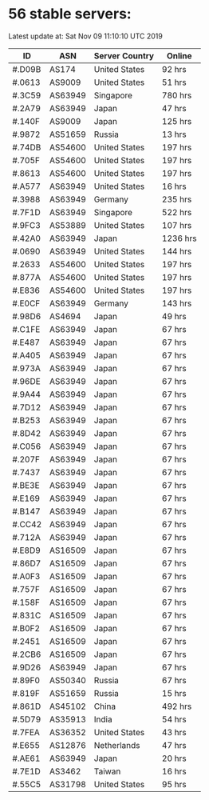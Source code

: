 # 56 stable servers:

Latest update at: Sat Nov 09 11:10:10 UTC 2019

| ID | ASN | Server Country | Online |
| -- | --- | -------------- | ------ |
| #.D09B | AS174 | United States | 92 hrs |
| #.0613 | AS9009 | United States | 51 hrs |
| #.3C59 | AS63949 | Singapore | 780 hrs |
| #.2A79 | AS63949 | Japan | 47 hrs |
| #.140F | AS9009 | Japan | 125 hrs |
| #.9872 | AS51659 | Russia | 13 hrs |
| #.74DB | AS54600 | United States | 197 hrs |
| #.705F | AS54600 | United States | 197 hrs |
| #.8613 | AS54600 | United States | 197 hrs |
| #.A577 | AS63949 | United States | 16 hrs |
| #.3988 | AS63949 | Germany | 235 hrs |
| #.7F1D | AS63949 | Singapore | 522 hrs |
| #.9FC3 | AS53889 | United States | 107 hrs |
| #.42A0 | AS63949 | Japan | 1236 hrs |
| #.0690 | AS63949 | United States | 144 hrs |
| #.2633 | AS54600 | United States | 197 hrs |
| #.877A | AS54600 | United States | 197 hrs |
| #.E836 | AS54600 | United States | 197 hrs |
| #.E0CF | AS63949 | Germany | 143 hrs |
| #.98D6 | AS4694 | Japan | 49 hrs |
| #.C1FE | AS63949 | Japan | 67 hrs |
| #.E487 | AS63949 | Japan | 67 hrs |
| #.A405 | AS63949 | Japan | 67 hrs |
| #.973A | AS63949 | Japan | 67 hrs |
| #.96DE | AS63949 | Japan | 67 hrs |
| #.9A44 | AS63949 | Japan | 67 hrs |
| #.7D12 | AS63949 | Japan | 67 hrs |
| #.B253 | AS63949 | Japan | 67 hrs |
| #.8D42 | AS63949 | Japan | 67 hrs |
| #.C056 | AS63949 | Japan | 67 hrs |
| #.207F | AS63949 | Japan | 67 hrs |
| #.7437 | AS63949 | Japan | 67 hrs |
| #.BE3E | AS63949 | Japan | 67 hrs |
| #.E169 | AS63949 | Japan | 67 hrs |
| #.B147 | AS63949 | Japan | 67 hrs |
| #.CC42 | AS63949 | Japan | 67 hrs |
| #.712A | AS63949 | Japan | 67 hrs |
| #.E8D9 | AS16509 | Japan | 67 hrs |
| #.86D7 | AS16509 | Japan | 67 hrs |
| #.A0F3 | AS16509 | Japan | 67 hrs |
| #.757F | AS16509 | Japan | 67 hrs |
| #.158F | AS16509 | Japan | 67 hrs |
| #.831C | AS16509 | Japan | 67 hrs |
| #.B0F2 | AS16509 | Japan | 67 hrs |
| #.2451 | AS16509 | Japan | 67 hrs |
| #.2CB6 | AS16509 | Japan | 67 hrs |
| #.9D26 | AS63949 | Japan | 67 hrs |
| #.89F0 | AS50340 | Russia | 67 hrs |
| #.819F | AS51659 | Russia | 15 hrs |
| #.861D | AS45102 | China | 492 hrs |
| #.5D79 | AS35913 | India | 54 hrs |
| #.7FEA | AS36352 | United States | 43 hrs |
| #.E655 | AS12876 | Netherlands | 47 hrs |
| #.AE61 | AS63949 | Japan | 20 hrs |
| #.7E1D | AS3462 | Taiwan | 16 hrs |
| #.55C5 | AS31798 | United States | 95 hrs |

